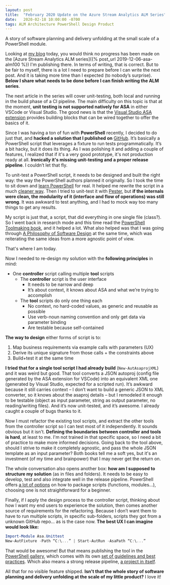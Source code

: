 ```yaml
---
layout: post
title:  "February 2020 Update on the Azure Stream Analytics ALM Series"
date:   2020-02-18 10:00:00 -0700
tags: ALM Architecture PowerShell Design Product
---
```


A story of software planning and delivery unfolding at the small scale of a PowerShell module.

<!--more-->

Looking at [my blog](https://www.eiden.ca/) today, you would think no progress has been made on the [Azure Stream Analytics ALM series]({% post_url 2019-12-06-asa-alm100 %}) I'm publishing there. In terms of writing, that is correct. But to be fair to myself, there is a lot I need to prepare before I can write the next post. And it is taking more time than I expected (to nobody’s surprise). **Below I share what needs to be done before I can finish writing the ALM series**.

The next article in the series will cover unit-testing, both local and running in the build phase of a CI pipeline. The main difficulty on this topic is that at the moment, **unit testing is not supported natively for ASA** in either VSCode or Visual Studio. The good news is that the [Visual Studio ASA extension](https://docs.microsoft.com/en-us/azure/stream-analytics/stream-analytics-tools-for-visual-studio-cicd) provides building blocks that can be wired together to offer the basics of it.

Since I was having a ton of fun with **PowerShell** recently, I decided to do just that, and **hacked a solution that I published on** [GitHub](https://github.com/Fleid/asa.unittest). It’s basically a PowerShell script that leverages a fixture to run tests programmatically. It’s a bit hacky, but it does its thing. As I was polishing it and adding a couple of features, I realized that if it's a very good prototype, it's not production ready at all. **Ironically it's missing unit-testing and a proper release pipeline**. I couldn’t let that fly.

To unit-test a PowerShell script, it needs to be designed and built the right way: the way the PowerShell authors planned it originally. So I took the time to sit down and [learn PowerShell](https://www.manning.com/books/learn-windows-powershell-in-a-month-of-lunches-third-edition) for real. It helped me rewrite the script in a much [cleaner way](https://github.com/Fleid/asa.unittest/blob/master/unittest/2_act/Start-AutRun.ps1). Then I tried to unit-test it with [Pester](https://github.com/pester/Pester), but **if the internals were clean, the modularity of it (interface and flow of operations) was still wrong**. It was awkward to test anything, and I had to mock way too many things to get any results.

My script is just that, a script, that did everything in one single file (class?). So I went back in research mode and this time read the [PowerShell Toolmaking book](https://www.manning.com/books/learn-powershell-scripting-in-a-month-of-lunches), and it helped a lot. What also helped was that I was going through [A Philosophy of Software Design](https://www.goodreads.com/book/show/39996759-a-philosophy-of-software-design) at the same time, which was reiterating the same ideas from a more agnostic point of view.

That's where I am today.

Now I needed to re-design my solution with the **following principles** in mind:

- One **controller** script calling multiple **tool** scripts
  - The **controller** script is the user interface
    - It needs to be narrow and deep
    - It’s about context, it knows about ASA and what we’re trying to accomplish
  - The **tool** scripts do only one thing each
    - No context, no hard-coded values, as generic and reusable as possible
    - Use verb-noun naming convention and only get data via parameter binding
    - Are testable because self-contained

**The way to design** either forms of script is to:

1. Map business requirements via example calls with parameters (UX)
2. Derive its unique signature from those calls + the constraints above
3. Build+test it at the same time

**I tried that for a single tool script I had already build** (`New-AutAsaprojXML`) and it was weird but good. That tool converts a JSON autoproj (config file generated by the ASA extension for VSCode) into an equivalent XML one (generated by Visual Studio, expected for a scripted run). It’s awkward because it still carries context – I don’t want to build a generic JSON to XML converter, so it knows about the asaproj details – but I remodeled it enough to be testable (object as input parameter, string as output parameter, no reading/writing files). And it’s now unit-tested, and it’s awesome. I already caught a couple of bugs thanks to it.

Now I must refactor the existing tool scripts, and extract the other tools from the controller script so I can test most of it independently. It sounds obvious but it isn't. **Defining the boundaries between controller and tools is hard**, at least to me. I'm not trained in that specific space, so I need a bit of practice to make more informed decisions. Going back to the tool above, should I strive to make it completely agnostic, and pass the whole JSON template as an input parameter? Both books tell me a soft yes, but it's an investment (of my time and brainpower) that I may never get the return on.

The whole conversation also opens another box: **how am I supposed to structure my solution** (as in files and folders). It needs to be easy to develop, test and also integrate well in the release pipeline. PowerShell offers [a lot of options](https://powershellexplained.com/2017-05-27-Powershell-module-building-basics/) on how to package scripts (functions, modules…), choosing one is not straightforward for a beginner.

Finally, if I apply the design process to the controller script, thinking about how I want my end users to experience the solution, then comes another source of requirements for the refactoring. Because I don’t want them to have to run multiple scripts, in specific sub-folders, scripts they got from a unknown GitHub repo… as is the case now. **The best UX I can imagine would look like:**

```PowerShell
Import-Module Asa.Unittest
New-AutFixture -Path “C:\...” | Start-AutRun -AsaPath “C:\...”
```

That would be awesome! But that means publishing the tool in the [PowerShell gallery](https://www.powershellgallery.com/), which comes with its own [set of guidelines and best practices](https://docs.microsoft.com/en-us/powershell/scripting/gallery/concepts/publishing-guidelines?view=powershell-7). Which also means a strong release pipeline, [a project in itself](https://powershellexplained.com/2017-01-21-powershell-module-continious-delivery-pipeline/?utm_source=blog&utm_medium=blog&utm_content=tags).

All that for no visible feature shipped. **Isn't that the whole story of software planning and delivery unfolding at the scale of my little product?** I love it!
